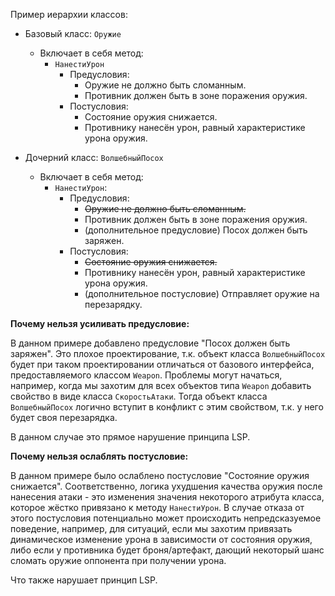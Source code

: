 Пример иерархии классов:

- Базовый класс: `Оружие`
	- Включает в себя метод:
		- `НанестиУрон`
			- Предусловия:
				- Оружие не должно быть сломанным.
				- Противник должен быть в зоне поражения оружия.
			- Постусловия:
				- Состояние оружия снижается.
				- Противнику нанесён урон, равный характеристике урона оружия.

- Дочерний класс: `ВолшебныйПосох`
	- Включает в себя метод:
		- `НанестиУрон`:
			- Предусловия:
				- ~~Оружие не должно быть сломанным.~~
				- Противник должен быть в зоне поражения оружия.
				- (дополнительное предусловие) Посох должен быть заряжен.
			- Постусловия:
				- ~~Состояние оружия снижается.~~
				- Противнику нанесён урон, равный характеристике урона оружия.
				- (дополнительное постусловие) Отправляет оружие на перезарядку.


**Почему нельзя усиливать предусловие:**

В данном примере добавлено предусловие "Посох должен быть заряжен".
Это плохое проектирование, т.к. объект класса `ВолшебныйПосох` будет при таком проектировании отличаться от базового интерфейса, предоставляемого классом `Weapon`.
Проблемы могут начаться, например, когда мы захотим для всех объектов типа `Weapon` добавить свойство в виде класса `СкоростьАтаки`. Тогда объект класса `ВолшебныйПосох` логично вступит в конфликт с этим свойством, т.к. у него будет своя перезарядка.

В данном случае это прямое нарушение принципа LSP.

**Почему нельзя ослаблять постусловие:**

В данном примере было ослаблено постусловие "Состояние оружия снижается".
Соответственно, логика ухудшения качества оружия после нанесения атаки - это изменения значения некоторого атрибута класса, которое жёстко привязано к методу `НанестиУрон`.
В случае отказа от этого постусловия потенциально может происходить непредсказуемое поведение, например, для ситуаций, если мы захотим привязать динамическое изменение урона в зависимости от состояния оружия, либо если у противника будет броня/артефакт, дающий некоторый шанс сломать оружие оппонента при получении урона.

Что также нарушает принцип LSP.
